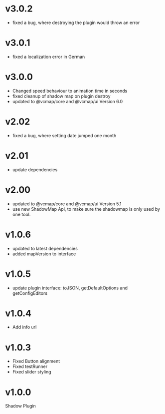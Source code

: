 # v3.0.2

- fixed a bug, where destroying the plugin would throw an error

# v3.0.1

- fixed a localization error in German

# v3.0.0

- Changed speed behaviour to animation time in seconds
- fixed cleanup of shadow map on plugin destroy
- updated to @vcmap/core and @vcmap/ui Version 6.0

# v2.02

- fixed a bug, where setting date jumped one month

# v2.01

- update dependencies

# v2.00

- updated to @vcmap/core and @vcmap/ui Version 5.1
- use new ShadowMap Api, to make sure the shadowmap is only used by one tool.

# v1.0.6

- updated to latest dependencies
- added mapVersion to interface

# v1.0.5

- update plugin interface: toJSON, getDefaultOptions and getConfigEditors

# v1.0.4

- Add info url

# v1.0.3

- Fixed Button alignment
- Fixed testRunner
- Fixed slider styling

# v1.0.0

Shadow Plugin
